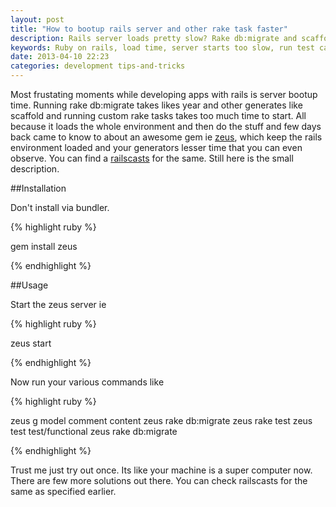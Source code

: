 ```yaml
---
layout: post
title: "How to bootup rails server and other rake task faster"
description: Rails server loads pretty slow? Rake db:migrate and scaffolding takes too much time?
keywords: Ruby on rails, load time, server starts too slow, run test case faster
date: 2013-04-10 22:23
categories: development tips-and-tricks
---
```



Most frustating moments while developing apps with rails is server bootup time. Running rake db:migrate takes likes year and other generates like scaffold and running custom rake tasks takes too much time to start. All because it loads the whole environment and then do the stuff and few days back came to know to about an awesome gem ie [zeus](https://github.com/burke/zeus), which keep the rails environment loaded and your generators lesser time that you can even observe. You can find a [railscasts](http://railscasts.com/episodes/412-fast-rails-commands) for the same. Still here is the small description.

<!--more-->

##Installation

Don't install via bundler.

{% highlight ruby %}

gem install zeus

{% endhighlight %}

##Usage

Start the zeus server ie

{% highlight ruby %}

zeus start

{% endhighlight %}

Now run your various commands like

{% highlight ruby %}

zeus g model comment content
zeus rake db:migrate
zeus rake test
zeus test test/functional
zeus rake db:migrate

{% endhighlight %}

Trust me just try out once. Its like your machine is a super computer now. There are few more solutions out there. You can check railscasts for the same as specified earlier.
